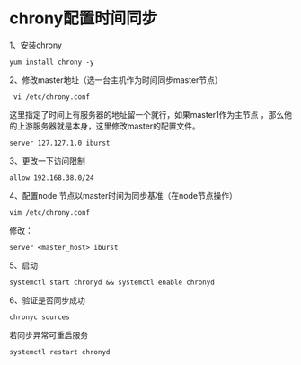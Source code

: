 # chrony配置时间同步

1、安装chrony

```
yum install chrony -y 
```

2、修改master地址（选一台主机作为时间同步master节点）

```
 vi /etc/chrony.conf
```

这里指定了时间上有服务器的地址留一个就行，如果master1作为主节点 ，那么他的上游服务器就是本身，这里修改master的配置文件。

```
server 127.127.1.0 iburst
```

3、更改一下访问限制

```
allow 192.168.38.0/24
```

4、配置node 节点以master时间为同步基准（在node节点操作）

```
vim /etc/chrony.conf
```

修改：

```
server <master_host> iburst
```

5、启动

```
systemctl start chronyd && systemctl enable chronyd
```

6、验证是否同步成功

```
chronyc sources
```

若同步异常可重启服务

```
systemctl restart chronyd
```

